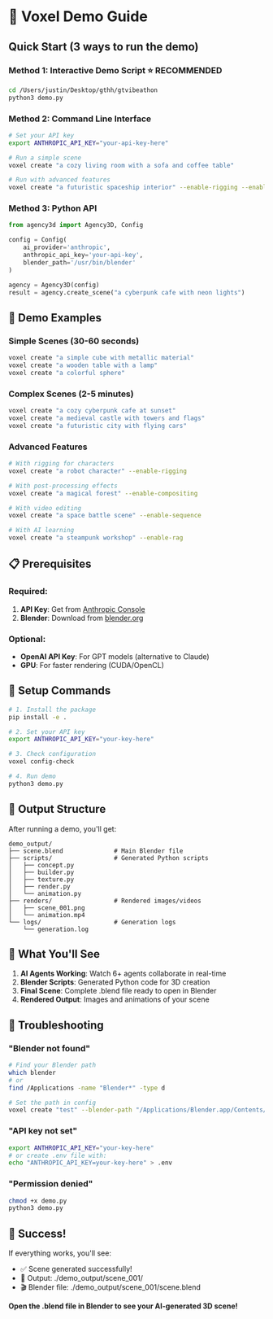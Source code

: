 # 🎨 Voxel Demo Guide

## Quick Start (3 ways to run the demo)

### **Method 1: Interactive Demo Script** ⭐ **RECOMMENDED**
```bash
cd /Users/justin/Desktop/gthh/gtvibeathon
python3 demo.py
```

### **Method 2: Command Line Interface**
```bash
# Set your API key
export ANTHROPIC_API_KEY="your-api-key-here"

# Run a simple scene
voxel create "a cozy living room with a sofa and coffee table"

# Run with advanced features
voxel create "a futuristic spaceship interior" --enable-rigging --enable-compositing
```

### **Method 3: Python API**
```python
from agency3d import Agency3D, Config

config = Config(
    ai_provider='anthropic',
    anthropic_api_key='your-api-key',
    blender_path='/usr/bin/blender'
)

agency = Agency3D(config)
result = agency.create_scene("a cyberpunk cafe with neon lights")
```

## 🚀 Demo Examples

### **Simple Scenes (30-60 seconds)**
```bash
voxel create "a simple cube with metallic material"
voxel create "a wooden table with a lamp"
voxel create "a colorful sphere"
```

### **Complex Scenes (2-5 minutes)**
```bash
voxel create "a cozy cyberpunk cafe at sunset"
voxel create "a medieval castle with towers and flags"
voxel create "a futuristic city with flying cars"
```

### **Advanced Features**
```bash
# With rigging for characters
voxel create "a robot character" --enable-rigging

# With post-processing effects
voxel create "a magical forest" --enable-compositing

# With video editing
voxel create "a space battle scene" --enable-sequence

# With AI learning
voxel create "a steampunk workshop" --enable-rag
```

## 📋 Prerequisites

### **Required:**
1. **API Key**: Get from [Anthropic Console](https://console.anthropic.com/)
2. **Blender**: Download from [blender.org](https://www.blender.org/download/)

### **Optional:**
- **OpenAI API Key**: For GPT models (alternative to Claude)
- **GPU**: For faster rendering (CUDA/OpenCL)

## 🔧 Setup Commands

```bash
# 1. Install the package
pip install -e .

# 2. Set your API key
export ANTHROPIC_API_KEY="your-key-here"

# 3. Check configuration
voxel config-check

# 4. Run demo
python3 demo.py
```

## 📁 Output Structure

After running a demo, you'll get:
```
demo_output/
├── scene.blend              # Main Blender file
├── scripts/                 # Generated Python scripts
│   ├── concept.py
│   ├── builder.py
│   ├── texture.py
│   ├── render.py
│   └── animation.py
├── renders/                 # Rendered images/videos
│   ├── scene_001.png
│   └── animation.mp4
└── logs/                    # Generation logs
    └── generation.log
```

## 🎯 What You'll See

1. **AI Agents Working**: Watch 6+ agents collaborate in real-time
2. **Blender Scripts**: Generated Python code for 3D creation
3. **Final Scene**: Complete .blend file ready to open in Blender
4. **Rendered Output**: Images and animations of your scene

## 🚨 Troubleshooting

### **"Blender not found"**
```bash
# Find your Blender path
which blender
# or
find /Applications -name "Blender*" -type d

# Set the path in config
voxel create "test" --blender-path "/Applications/Blender.app/Contents/MacOS/Blender"
```

### **"API key not set"**
```bash
export ANTHROPIC_API_KEY="your-key-here"
# or create .env file with:
echo "ANTHROPIC_API_KEY=your-key-here" > .env
```

### **"Permission denied"**
```bash
chmod +x demo.py
python3 demo.py
```

## 🎉 Success!

If everything works, you'll see:
- ✅ Scene generated successfully!
- 📁 Output: ./demo_output/scene_001/
- 🎬 Blender file: ./demo_output/scene_001/scene.blend

**Open the .blend file in Blender to see your AI-generated 3D scene!**
